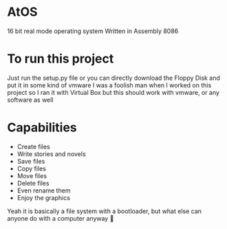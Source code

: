 # AtOS
16 bit real mode operating system
Written in Assembly 8086

# To run this project
Just run the setup.py file or you can directly download the Floppy Disk and put it in some kind of vmware
I was a foolish man when I worked on this project so I ran it with Virtual Box but this should work with vmware, or any software as well

# Capabilities 
- Create files
- Write stories and novels
- Save files
- Copy files
- Move files
- Delete files
- Even rename them
- Enjoy the graphics

Yeah it is basically a file system with a bootloader, but what else can anyone do with a computer anyway 🤔
